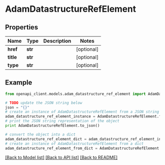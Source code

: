 # AdamDatastructureRefElement


## Properties
Name | Type | Description | Notes
------------ | ------------- | ------------- | -------------
**href** | **str** |  | [optional] 
**title** | **str** |  | [optional] 
**type** | **str** |  | [optional] 

## Example

```python
from openapi_client.models.adam_datastructure_ref_element import AdamDatastructureRefElement

# TODO update the JSON string below
json = "{}"
# create an instance of AdamDatastructureRefElement from a JSON string
adam_datastructure_ref_element_instance = AdamDatastructureRefElement.from_json(json)
# print the JSON string representation of the object
print AdamDatastructureRefElement.to_json()

# convert the object into a dict
adam_datastructure_ref_element_dict = adam_datastructure_ref_element_instance.to_dict()
# create an instance of AdamDatastructureRefElement from a dict
adam_datastructure_ref_element_from_dict = AdamDatastructureRefElement.from_dict(adam_datastructure_ref_element_dict)
```
[[Back to Model list]](../README.md#documentation-for-models) [[Back to API list]](../README.md#documentation-for-api-endpoints) [[Back to README]](../README.md)


